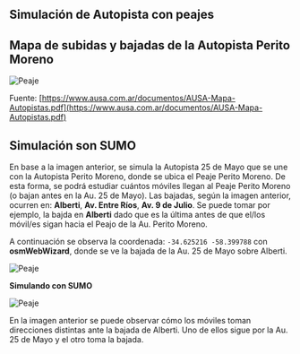 ## Simulación de Autopista con peajes

## Mapa de subidas y bajadas de la Autopista Perito Moreno

![Peaje](Imgs/Subidas_Bajadas_Perito_Moreno.png)

Fuente: [https://www.ausa.com.ar/documentos/AUSA-Mapa-Autopistas.pdf](https://www.ausa.com.ar/documentos/AUSA-Mapa-Autopistas.pdf)

## Simulación son SUMO

En base a la imagen anterior, se simula la Autopista 25 de Mayo que se une con la Autopista Perito Moreno, donde se ubica el Peaje Perito Moreno. De esta forma, se podrá estudiar cuántos móviles llegan al Peaje Perito Moreno (o bajan antes en la Au. 25 de Mayo). Las bajadas, según la imagen anterior, ocurren en: __Alberti__, __Av. Entre Ríos__, __Av. 9 de Julio__. Se puede tomar por ejemplo, la bajda en __Alberti__ dado que es la última antes de que el/los móvil/es sigan hacia el Peajo de la Au. Perito Moreno.

A continuación se observa la coordenada: `-34.625216 -58.399788` con __osmWebWizard__, donde se ve la bajada de la Au. 25 de Mayo sobre Alberti.

![Peaje](Imgs/Sumo_Alberti.png)

__Simulando con SUMO__

![Peaje](Imgs/Sumo_Alberti_Simulacion.png)

En la imagen anterior se puede observar cómo los móviles toman direcciones distintas ante la bajada de Alberti. Uno de ellos sigue por la Au. 25 de Mayo y el otro toma la bajada.


